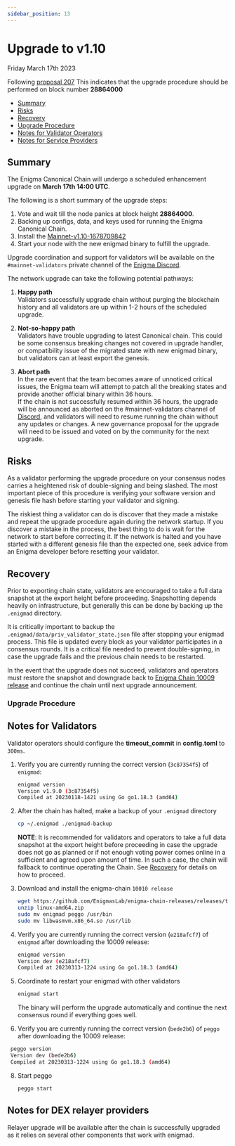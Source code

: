 ```yaml
---
sidebar_position: 13
---
```

   
# Upgrade to v1.10
Friday March 17th 2023

Following [proposal 207](https://hub.enigma.network/proposals/207/)
This indicates that the upgrade procedure should be performed on block number **28864000**

  - [Summary](#summary)
  - [Risks](#risks)
  - [Recovery](#recovery)
  - [Upgrade Procedure](#upgrade-procedure)
  - [Notes for Validator Operators](##notes-for-validator-operators)
  - [Notes for Service Providers](##notes-for-DEX-relayer-providers)

## Summary

The Enigma Canonical Chain will undergo a scheduled enhancement upgrade on **March 17th 14:00 UTC**.

The following is a short summary of the upgrade steps:

1. Vote and wait till the node panics at block height **28864000**.
2. Backing up configs, data, and keys used for running the Enigma Canonical Chain.
3. Install the [Mainnet-v1.10-1678709842](https://github.com/EnigmasLab/enigma-chain-releases/releases/tag/v1.10-1678709842)
4. Start your node with the new enigmad binary to fulfill the upgrade.

Upgrade coordination and support for validators will be available on the `#mainnet-validators` private channel of the [Enigma Discord](https://discord.gg/enigma).

The network upgrade can take the following potential pathways:
1. **Happy path**  
Validators successfully upgrade chain without purging the blockchain history and all validators are up within 1-2 hours of the scheduled upgrade.

2. **Not-so-happy path**  
Validators have trouble upgrading to latest Canonical chain. This could be some consensus breaking changes not covered in upgrade handler, or compatibility issue of the migrated state with new enigmad binary, but validators can at least export the genesis.

3. **Abort path**  
In the rare event that the team becomes aware of unnoticed critical issues, the Enigma team will attempt to patch all the breaking states and provide another official binary within 36 hours.  
If the chain is not successfully resumed within 36 hours, the upgrade will be announced as aborted on the #mainnet-validators channel of [Discord](https://discord.gg/enigma), and validators will need to resume running the chain without any updates or changes. A new governance proposal for the upgrade will need to be issued and voted on by the community for the next upgrade.

## Risks

As a validator performing the upgrade procedure on your consensus nodes carries a heightened risk of
double-signing and being slashed. The most important piece of this procedure is verifying your
software version and genesis file hash before starting your validator and signing.

The riskiest thing a validator can do is discover that they made a mistake and repeat the upgrade
procedure again during the network startup. If you discover a mistake in the process, the best thing
to do is wait for the network to start before correcting it. If the network is halted and you have
started with a different genesis file than the expected one, seek advice from an Enigma developer
before resetting your validator.

## Recovery

Prior to exporting chain state, validators are encouraged to take a full data snapshot at the
export height before proceeding. Snapshotting depends heavily on infrastructure, but generally this
can be done by backing up the `.enigmad` directory.

It is critically important to backup the `.enigmad/data/priv_validator_state.json` file after stopping your enigmad process. This file is updated every block as your validator participates in a consensus rounds. It is a critical file needed to prevent double-signing, in case the upgrade fails and the previous chain needs to be restarted.

In the event that the upgrade does not succeed, validators and operators must restore the snapshot and downgrade back to [Enigma Chain 10009 release](https://github.com/EnigmasLab/enigma-chain-releases/releases/tag/v1.9.0-1673970775) and continue the chain until next upgrade announcement.

### Upgrade Procedure

## Notes for Validators
Validator operators should configure the **timeout_commit** in **config.toml** to `300ms`.

1. Verify you are currently running the correct version (`3c87354f5`) of `enigmad`:
   ```bash
   enigmad version
   Version v1.9.0 (3c87354f5)
   Compiled at 20230118-1421 using Go go1.18.3 (amd64)
   ```

2. After the chain has halted, make a backup of your `.enigmad` directory
    ```bash
    cp ~/.enigmad ./enigmad-backup
    ```
    **NOTE**: It is recommended for validators and operators to take a full data snapshot at the export
    height before proceeding in case the upgrade does not go as planned or if not enough voting power
    comes online in a sufficient and agreed upon amount of time. In such a case, the chain will fallback
    to continue operating the Chain. See [Recovery](#recovery) for details on how to proceed.

3. Download and install the enigma-chain `10010 release`
   ```bash
   wget https://github.com/EnigmasLab/enigma-chain-releases/releases/tag/v1.10-1678709842
   unzip linux-amd64.zip
   sudo mv enigmad peggo /usr/bin
   sudo mv libwasmvm.x86_64.so /usr/lib
   ```

4. Verify you are currently running the correct version (`e218afcf7`) of `enigmad` after downloading the 10009 release:
    ```bash
   enigmad version
   Version dev (e218afcf7)                                                                                                                                                                                               │
   Compiled at 20230313-1224 using Go go1.18.3 (amd64)
   ```

5. Coordinate to restart your enigmad with other validators
   ```bash
   enigmad start
   ```
   The binary will perform the upgrade automatically and continue the next consensus round if everything goes well.

6. Verify you are currently running the correct version (`bede2b6`) of `peggo` after downloading the 10009 release:
  ```bash
   peggo version
   Version dev (bede2b6)                                                                                                                                                                                                 │
   Compiled at 20230313-1224 using Go go1.18.3 (amd64)
   ```
8. Start peggo
   ```bash
   peggo start
   ```   

## Notes for DEX relayer providers
Relayer upgrade will be available after the chain is successfully upgraded as it relies on several other components that work with enigmad.